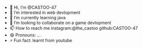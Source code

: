 - 👋 Hi, I’m @CASTOO-47
- 👀 I’m interested in web devlopment
- 🌱 I’m currently learning java 
- 💞️ I’m looking to collaborate on a game devlopment
- 📫 How to reach me instagram:@the_castoo  github:CASTOO-47 
- 😄 Pronouns: ...
- ⚡ Fun fact: learnt from youtube 

<!---
CASTOO-47/CASTOO-47 is a ✨ special ✨ repository because its `README.md` (this file) appears on your GitHub profile.
You can click the Preview link to take a look at your changes.
--->
